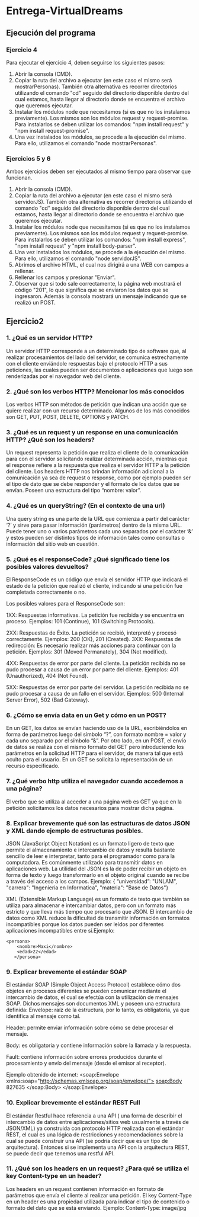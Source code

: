 # Entrega-VirtualDreams

## Ejecución del programa
### Ejercicio 4
Para ejecutar el ejercicio 4, deben seguirse los siguientes pasos:
1) Abrir la consola (CMD).
2) Copiar la ruta del archivo a ejecutar (en este caso el mismo será mostrarPersonas). También otra alternativa es recorrer directorios utilizando el comando "cd" seguido del directorio disponible dentro del cual estamos, hasta llegar al directorio donde se encuentra el archivo que queremos ejecutar. 
3) Instalar los módulos node que necesitamos (si es que no los instalamos previamente). Los mismos son los módulos request y request-promise. Para instalarlos se deben utilizar los comandos: "npm install request" y "npm install request-promise".
4) Una vez instalados los módulos, se procede a la ejecución del mismo. Para ello, utilizamos el comando "node mostrarPersonas".


### Ejercicios 5 y 6
Ambos ejercicios deben ser ejecutados al mismo tiempo para observar que funcionan. 
1) Abrir la consola (CMD).
2) Copiar la ruta del archivo a ejecutar (en este caso el mismo será servidorJS). También otra alternativa es recorrer directorios utilizando el comando "cd" seguido del directorio disponible dentro del cual estamos, hasta llegar al directorio donde se encuentra el archivo que queremos ejecutar. 
3) Instalar los módulos node que necesitamos (si es que no los instalamos previamente). Los mismos son los módulos request y request-promise. Para instalarlos se deben utilizar los comandos: "npm install express", "npm install request" y "npm install body-parser".
4) Una vez instalados los módulos, se procede a la ejecución del mismo. Para ello, utilizamos el comando "node servidorJS".
5) Abrimos el archivo HTML, el cual nos dirigirá a una WEB con campos a rellenar.
6) Rellenar los campos y presionar "Enviar".
7) Observar que si todo sale correctamente, la página web mostrará el código "201", lo que significa que se enviaron los datos que se ingresaron. Además la consola mostrará un mensaje indicando que se realizó un POST.


## Ejercicio2 


### 1.	¿Qué es un servidor HTTP? 

Un servidor HTTP corresponde a un determinado tipo de software que, al realizar procesamientos del lado del servidor, se comunica estrechamente con el cliente enviándole respuestas bajo el protocolo HTTP a sus peticiones, las cuales pueden ser documentos o aplicaciones que luego son renderizadas por el navegador web del cliente.

### 2.	¿Qué son los verbos HTTP? Mencionar los más conocidos

Los verbos HTTP son métodos de petición que indican una acción que se quiere realizar con un recurso determinado. Algunos de los más conocidos son GET, PUT, POST, DELETE, OPTIONS y PATCH.


### 3.	¿Qué es un request y un response en una comunicación HTTP? ¿Qué son los headers?

Un request representa la petición que realiza el cliente de la comunicación para con el servidor solicitando realizar determinada acción, mientras que el response refiere a la respuesta que realiza el servidor HTTP a la petición del cliente. 
Los headers HTTP nos brindan información adicional a la comunicación ya sea de request o response, como por ejemplo pueden ser el tipo de dato que se debe responder y el formato de los datos que se envían. Poseen una estructura del tipo “nombre: valor”.


### 4.	¿Qué es un queryString? (En el contexto de una url)

Una query string es una parte de la URL que comienza a partir del carácter ‘?’ y sirve para pasar información (parámetros) dentro de la misma URL. Puede tener uno o varios parámetros cada uno separados por el carácter ‘&’ y estos pueden ser distintos tipos de información tales como consultas o información del sitio web en cuestión.


### 5.	¿Qué es el responseCode? ¿Qué significado tiene los posibles valores devueltos?

El ResponseCode es un código que envía el servidor HTTP que indicará el estado de la petición que realizó el cliente, indicando si una petición fue completada correctamente o no.
 
Los posibles valores para el ResponseCode son: 

1XX: Respuestas informativas. La petición fue recibida y se encuentra en proceso. Ejemplos: 101 (Continue), 101 (Switching Protocols).

2XX: Respuestas de Éxito. La petición se recibió, interpretó y procesó correctamente. Ejemplos: 200 (OK), 201 (Created).
3XX: Respuestas de redirección: Es necesario realizar más acciones para continuar con la petición. Ejemplos: 301 (Moved Permanately), 304 (Not modified).

4XX: Respuestas de error por parte del cliente. La petición recibida no se pudo procesar a causa de un error por parte del cliente. Ejemplos: 401 (Unauthorized), 404 (Not Found).

5XX: Respuestas de error por parte del servidor. La petición recibida no se pudo procesar a causa de un fallo en el servidor. Ejemplos: 500 (Internal Server Error), 502 (Bad Gateway).


### 6.	¿Cómo se envía data en un Get y cómo en un POST? 

En un GET, los datos se envían haciendo uso de la URL, escribiéndolos en forma de parámetros luego del símbolo “?”, con formato nombre = valor y cada uno separado por el símbolo “&”.
 Por otro lado, en un POST, el envío de datos se realiza con el mismo formato del GET pero introduciendo los parámetros en la solicitud HTTP para el servidor, de manera tal que está oculto para el usuario.
En un GET se solicita la representación de un recurso especificado. 


### 7.	¿Qué verbo http utiliza el navegador cuando accedemos a una página?
El verbo que se utiliza al acceder a una página web es GET ya que en la petición solicitamos los datos necesarios para mostrar dicha página.


### 8.	Explicar brevemente qué son las estructuras de datos JSON y XML dando ejemplo de estructuras posibles.

JSON (JavaScript Object Notation) es un formato ligero de texto que permite el almacenamiento e intercambio de datos y resulta bastante sencillo de leer e interpretar, tanto para el programador como para la computadora. Es comúnmente utilizado para transmitir datos en aplicaciones web. La utilidad del JSON es la de poder recibir un objeto
en forma de texto y luego transformarlo en el objeto original cuando se recibe a través del acceso a los campos. Ejemplo:
{ “universidad”: "UNLAM",
"carrera": "Ingenieria en Informatica",
"materia": "Base de Datos"}

XML (Extensible Markup Language) es un formato de texto que también se utiliza para almacenar e intercambiar datos, pero con un formato más estricto y que lleva más tiempo que procesarlo que JSON. El intercambio de datos como XML reduce la dificultad de transmitir información en formatos incompatibles porque los datos pueden ser leídos por diferentes aplicaciones incompatibles entre sí.Ejemplo:

<?xml version="1.0" encoding="UTF-8"?>
    <persona>
        <nombre>Maxi</nombre>
        <edad>22</edad>
       </persona>

### 9.	Explicar brevemente el estándar SOAP

El estándar SOAP (Simple Object Access Protocol) establece cómo dos objetos en procesos diferentes se pueden comunicar mediante el intercambio de datos, el cual se efectúa con la utilización de mensajes SOAP. Dichos mensajes son documentos XML y poseen una estructura definida:
Envelope: raíz de la estructura, por lo tanto, es obligatoria, ya que identifica al mensaje como tal. 

Header: permite enviar información sobre cómo se debe procesar el mensaje.

Body: es obligatoria y contiene información sobre la llamada y la respuesta.

Fault: contiene información sobre errores producidos durante el procesamiento y envío del mensaje (desde el emisor al receptor).

Ejemplo obtenido de internet:
<soap:Envelope xmlns:soap="http://schemas.xmlsoap.org/soap/envelope/">
   <soap:Body>
     <getProductDetails xmlns="http://warehouse.example.com/ws">
       <productId>827635</productId>
     </getProductDetails>
   </soap:Body>
</soap:Envelope>


### 10.	Explicar brevemente el estándar REST Full
El estándar Restful hace referencia a una API ( una forma de describir el intercambio de datos entre aplicaciones/sitios web usualmente a través de JSON/XML) ya construida con protocolo HTTP realizada con el estándar REST, el cual es una lógica de restricciones y recomendaciones sobre la cual se puede construir una API (se podría decir que es un tipo de arquitectura). Entonces si se implementa una API con la arquitectura REST, se puede decir que tenemos una restful API.


### 11.	¿Qué son los headers en un request? ¿Para qué se utiliza el key Content-type en un header?
Los headers en un request contienen información en formato de parámetros que envía el cliente al realizar una petición. El key Content-Type en un header es una propiedad utilizada para indicar el tipo de contenido o formato del dato que se está enviando. Ejemplo: Content-Type: image/jpg
